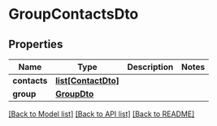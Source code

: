 # GroupContactsDto

## Properties
Name | Type | Description | Notes
------------ | ------------- | ------------- | -------------
**contacts** | [**list[ContactDto]**](ContactDto) |  | 
**group** | [**GroupDto**](GroupDto) |  | 

[[Back to Model list]](../README#documentation-for-models) [[Back to API list]](../README#documentation-for-api-endpoints) [[Back to README]](../README)


